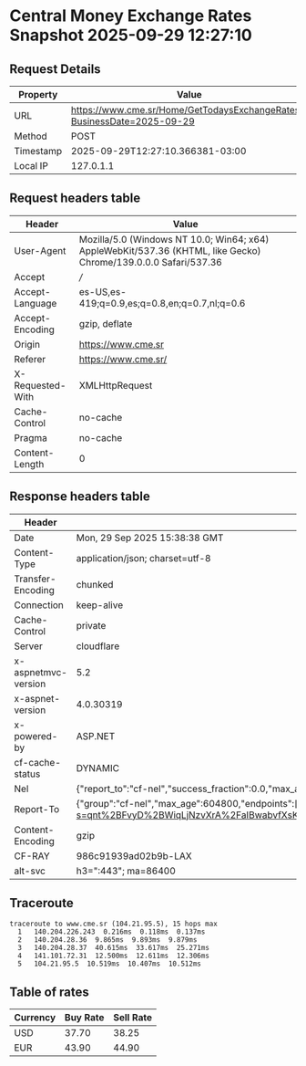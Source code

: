 # Central Money Exchange Rates Snapshot 2025-09-29 12:27:10
## Request Details

| Property | Value |
|----------|-------|
| URL | https://www.cme.sr/Home/GetTodaysExchangeRates/?BusinessDate=2025-09-29 |
| Method | POST |
| Timestamp | 2025-09-29T12:27:10.366381-03:00 |
| Local IP | 127.0.1.1 |
    
## Request headers table

| Header | Value |
|--------|-------|
| User-Agent | Mozilla/5.0 (Windows NT 10.0; Win64; x64) AppleWebKit/537.36 (KHTML, like Gecko) Chrome/139.0.0.0 Safari/537.36 |
| Accept | */* |
| Accept-Language | es-US,es-419;q=0.9,es;q=0.8,en;q=0.7,nl;q=0.6 |
| Accept-Encoding | gzip, deflate |
| Origin | https://www.cme.sr |
| Referer | https://www.cme.sr/ |
| X-Requested-With | XMLHttpRequest |
| Cache-Control | no-cache |
| Pragma | no-cache |
| Content-Length | 0 |

    
## Response headers table
| Header | Value |
|--------|-------|
| Date | Mon, 29 Sep 2025 15:38:38 GMT |
| Content-Type | application/json; charset=utf-8 |
| Transfer-Encoding | chunked |
| Connection | keep-alive |
| Cache-Control | private |
| Server | cloudflare |
| x-aspnetmvc-version | 5.2 |
| x-aspnet-version | 4.0.30319 |
| x-powered-by | ASP.NET |
| cf-cache-status | DYNAMIC |
| Nel | {"report_to":"cf-nel","success_fraction":0.0,"max_age":604800} |
| Report-To | {"group":"cf-nel","max_age":604800,"endpoints":[{"url":"https://a.nel.cloudflare.com/report/v4?s=qnt%2BFvyD%2BWiqLjNzvXrA%2FaIBwabvfXsKgJF6EKY6%2F1xX%2B5Cx3DfZCxYku4%2FG68cATr%2BpPOWmZrsGXBjRZGpokQrpjDXP8eJw9OY%3D"}]} |
| Content-Encoding | gzip |
| CF-RAY | 986c91939ad02b9b-LAX |
| alt-svc | h3=":443"; ma=86400 |

## Traceroute 

```
traceroute to www.cme.sr (104.21.95.5), 15 hops max
  1   140.204.226.243  0.216ms  0.118ms  0.137ms 
  2   140.204.28.36  9.865ms  9.893ms  9.879ms 
  3   140.204.28.37  40.615ms  33.617ms  25.271ms 
  4   141.101.72.31  12.500ms  12.611ms  12.306ms 
  5   104.21.95.5  10.519ms  10.407ms  10.512ms 

```


## Table of rates

| Currency | Buy Rate | Sell Rate |
|----------|----------|-----------|
| USD | 37.70 | 38.25 |
| EUR | 43.90 | 44.90 |
